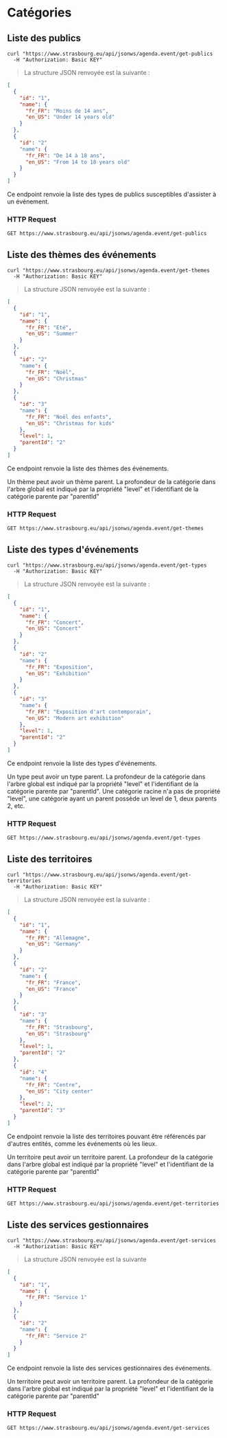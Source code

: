# Catégories

## Liste des publics

```shell
curl "https://www.strasbourg.eu/api/jsonws/agenda.event/get-publics
  -H "Authorization: Basic KEY"
```

> La structure JSON renvoyée est la suivante :

```json
[
  {    
    "id": "1",
    "name": {
      "fr_FR": "Moins de 14 ans",
      "en_US": "Under 14 years old"
    }
  },
  {
    "id": "2"
    "name": {
      "fr_FR": "De 14 à 18 ans",
      "en_US": "From 14 to 18 years old"
    }
  }
]
```

Ce endpoint renvoie la liste des types de publics susceptibles d'assister à un événement.

### HTTP Request

`GET https://www.strasbourg.eu/api/jsonws/agenda.event/get-publics`

## Liste des thèmes des événements

```shell
curl "https://www.strasbourg.eu/api/jsonws/agenda.event/get-themes
  -H "Authorization: Basic KEY"
```

> La structure JSON renvoyée est la suivante :

```json
[
  {    
    "id": "1",
    "name": {
      "fr_FR": "Eté",
      "en_US": "Summer"
    }
  },
  {
    "id": "2"
    "name": {
      "fr_FR": "Noël",
      "en_US": "Christmas"
    }
  },
  {
    "id": "3"
    "name": {
      "fr_FR": "Noël des enfants",
      "en_US": "Christmas for kids"
    },
    "level": 1,
    "parentId": "2"
  }
]
```

Ce endpoint renvoie la liste des thèmes des événements.

<aside class="notice">Un thème peut avoir un thème parent. La profondeur de la catégorie dans l'arbre global est indiqué par la propriété "level" et l'identifiant de la catégorie parente par "parentId"</aside>

### HTTP Request

`GET https://www.strasbourg.eu/api/jsonws/agenda.event/get-themes`


## Liste des types d'événements

```shell
curl "https://www.strasbourg.eu/api/jsonws/agenda.event/get-types
  -H "Authorization: Basic KEY"
```

> La structure JSON renvoyée est la suivante :

```json
[
  {    
    "id": "1",
    "name": {
      "fr_FR": "Concert",
      "en_US": "Concert"
    }
  },
  {
    "id": "2"
    "name": {
      "fr_FR": "Exposition",
      "en_US": "Exhibition"
    }
  },
  {
    "id": "3"
    "name": {
      "fr_FR": "Exposition d'art contemporain",
      "en_US": "Modern art exhibition"
    },
    "level": 1,
    "parentId": "2"
  }
]
```

Ce endpoint renvoie la liste des types d'événements.

<aside class="notice">Un type peut avoir un type parent. La profondeur de la catégorie dans l'arbre global est indiqué par la propriété "level" et l'identifiant de la catégorie parente par "parentId". Une catégorie racine n'a pas de propriété "level", une catégorie ayant un parent possède un level de 1, deux parents 2, etc.</aside>

### HTTP Request

`GET https://www.strasbourg.eu/api/jsonws/agenda.event/get-types`


## Liste des territoires

```shell
curl "https://www.strasbourg.eu/api/jsonws/agenda.event/get-territories
  -H "Authorization: Basic KEY"
```

> La structure JSON renvoyée est la suivante :

```json
[
  {    
    "id": "1",
    "name": {
      "fr_FR": "Allemagne",
      "en_US": "Germany"
    }
  },
  {
    "id": "2"
    "name": {
      "fr_FR": "France",
      "en_US": "France"
    }
  },
  {
    "id": "3"
    "name": {
      "fr_FR": "Strasbourg",
      "en_US": "Strasbourg"
    },
    "level": 1,
    "parentId": "2"
  },
  {
    "id": "4"
    "name": {
      "fr_FR": "Centre",
      "en_US": "City center"
    },
    "level": 2,
    "parentId": "3"
  }
]
```

Ce endpoint renvoie la liste des territoires pouvant être référencés par d'autres entités, comme les événements où les lieux.

<aside class="notice">Un territoire peut avoir un territoire parent. La profondeur de la catégorie dans l'arbre global est indiqué par la propriété "level" et l'identifiant de la catégorie parente par "parentId"</aside>

### HTTP Request

`GET https://www.strasbourg.eu/api/jsonws/agenda.event/get-territories`

## Liste des services gestionnaires

```shell
curl "https://www.strasbourg.eu/api/jsonws/agenda.event/get-services
  -H "Authorization: Basic KEY"
```

> La structure JSON renvoyée est la suivante

```json
[
  {    
    "id": "1",
    "name": {
      "fr_FR": "Service 1"
    }
  },
  {
    "id": "2"
    "name": {
      "fr_FR": "Service 2"
    }
  }
]
```

Ce endpoint renvoie la liste des services gestionnaires des événements.

<aside class="notice">Un territoire peut avoir un territoire parent. La profondeur de la catégorie dans l'arbre global est indiqué par la propriété "level" et l'identifiant de la catégorie parente par "parentId"</aside>

### HTTP Request

`GET https://www.strasbourg.eu/api/jsonws/agenda.event/get-services`
